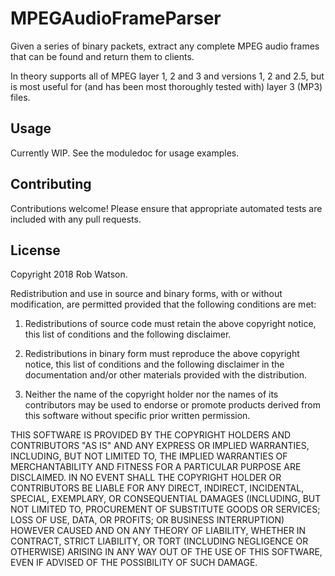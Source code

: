 # MPEGAudioFrameParser

Given a series of binary packets, extract any complete MPEG audio frames that can be found and return them to clients.

In theory supports all of MPEG layer 1, 2 and 3 and versions 1, 2 and 2.5, but is most useful for (and has been most thoroughly tested with) layer 3 (MP3) files.

## Usage

Currently WIP. See the moduledoc for usage examples.

## Contributing

Contributions welcome! Please ensure that appropriate automated tests are included with any pull requests.

## License

Copyright 2018 Rob Watson.

Redistribution and use in source and binary forms, with or without modification, are permitted provided that the following conditions are met:

1. Redistributions of source code must retain the above copyright notice, this list of conditions and the following disclaimer.

2. Redistributions in binary form must reproduce the above copyright notice, this list of conditions and the following disclaimer in the documentation and/or other materials provided with the distribution.

3. Neither the name of the copyright holder nor the names of its contributors may be used to endorse or promote products derived from this software without specific prior written permission.

THIS SOFTWARE IS PROVIDED BY THE COPYRIGHT HOLDERS AND CONTRIBUTORS "AS IS" AND ANY EXPRESS OR IMPLIED WARRANTIES, INCLUDING, BUT NOT LIMITED TO, THE IMPLIED WARRANTIES OF MERCHANTABILITY AND FITNESS FOR A PARTICULAR PURPOSE ARE DISCLAIMED. IN NO EVENT SHALL THE COPYRIGHT HOLDER OR CONTRIBUTORS BE LIABLE FOR ANY DIRECT, INDIRECT, INCIDENTAL, SPECIAL, EXEMPLARY, OR CONSEQUENTIAL DAMAGES (INCLUDING, BUT NOT LIMITED TO, PROCUREMENT OF SUBSTITUTE GOODS OR SERVICES; LOSS OF USE, DATA, OR PROFITS; OR BUSINESS INTERRUPTION) HOWEVER CAUSED AND ON ANY THEORY OF LIABILITY, WHETHER IN CONTRACT, STRICT LIABILITY, OR TORT (INCLUDING NEGLIGENCE OR OTHERWISE) ARISING IN ANY WAY OUT OF THE USE OF THIS SOFTWARE, EVEN IF ADVISED OF THE POSSIBILITY OF SUCH DAMAGE.

